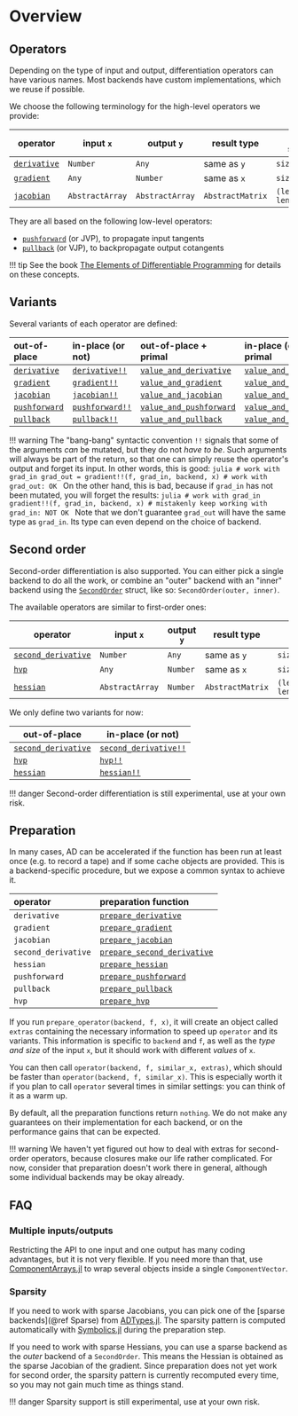 # Overview

## Operators

Depending on the type of input and output, differentiation operators can have various names.
Most backends have custom implementations, which we reuse if possible.

We choose the following terminology for the high-level operators we provide:

| operator             | input  `x`      | output   `y`    | result type      | result shape             |
| -------------------- | --------------- | --------------- | ---------------- | ------------------------ |
| [`derivative`](@ref) | `Number`        | `Any`           | same as `y`      | `size(y)`                |
| [`gradient`](@ref)   | `Any`           | `Number`        | same as `x`      | `size(x)`                |
| [`jacobian`](@ref)   | `AbstractArray` | `AbstractArray` | `AbstractMatrix` | `(length(y), length(x))` |

They are all based on the following low-level operators:

- [`pushforward`](@ref) (or JVP), to propagate input tangents
- [`pullback`](@ref) (or VJP), to backpropagate output cotangents

!!! tip
    See the book [The Elements of Differentiable Programming](https://arxiv.org/abs/2403.14606) for details on these concepts.

## Variants

Several variants of each operator are defined:

| out-of-place          | in-place (or not)       | out-of-place + primal           | in-place (or not) + primal        |
| :-------------------- | :---------------------- | :------------------------------ | :-------------------------------- |
| [`derivative`](@ref)  | [`derivative!!`](@ref)  | [`value_and_derivative`](@ref)  | [`value_and_derivative!!`](@ref)  |
| [`gradient`](@ref)    | [`gradient!!`](@ref)    | [`value_and_gradient`](@ref)    | [`value_and_gradient!!`](@ref)    |
| [`jacobian`](@ref)    | [`jacobian!!`](@ref)    | [`value_and_jacobian`](@ref)    | [`value_and_jacobian!!`](@ref)    |
| [`pushforward`](@ref) | [`pushforward!!`](@ref) | [`value_and_pushforward`](@ref) | [`value_and_pushforward!!`](@ref) |
| [`pullback`](@ref)    | [`pullback!!`](@ref)    | [`value_and_pullback`](@ref)    | [`value_and_pullback!!`](@ref)    |

!!! warning
    The "bang-bang" syntactic convention `!!` signals that some of the arguments _can_ be mutated, but they do not _have to be_.
    Such arguments will always be part of the return, so that one can simply reuse the operator's output and forget its input.
    In other words, this is good:
    ```julia
    # work with grad_in
    grad_out = gradient!!(f, grad_in, backend, x)
    # work with grad_out: OK
    ```
    On the other hand, this is bad, because if `grad_in` has not been mutated, you will forget the results:
    ```julia
    # work with grad_in
    gradient!!(f, grad_in, backend, x)
    # mistakenly keep working with grad_in: NOT OK
    ```
    Note that we don't guarantee `grad_out` will have the same type as `grad_in`.
    Its type can even depend on the choice of backend.

## Second order

Second-order differentiation is also supported.
You can either pick a single backend to do all the work, or combine an "outer" backend with an "inner" backend using the [`SecondOrder`](@ref) struct, like so: `SecondOrder(outer, inner)`.

The available operators are similar to first-order ones:

| operator                    | input  `x`      | output   `y` | result type      | result shape             |
| --------------------------- | --------------- | ------------ | ---------------- | ------------------------ |
| [`second_derivative`](@ref) | `Number`        | `Any`        | same as `y`      | `size(y)`                |
| [`hvp`](@ref)               | `Any`           | `Number`     | same as `x`      | `size(x)`                |
| [`hessian`](@ref)           | `AbstractArray` | `Number`     | `AbstractMatrix` | `(length(x), length(x))` |

We only define two variants for now:

| out-of-place                | in-place (or not)             |
| --------------------------- | ----------------------------- |
| [`second_derivative`](@ref) | [`second_derivative!!`](@ref) |
| [`hvp`](@ref)               | [`hvp!!`](@ref)               |
| [`hessian`](@ref)           | [`hessian!!`](@ref)           |

!!! danger
    Second-order differentiation is still experimental, use at your own risk.

## Preparation

In many cases, AD can be accelerated if the function has been run at least once (e.g. to record a tape) and if some cache objects are provided.
This is a backend-specific procedure, but we expose a common syntax to achieve it.

| operator            | preparation function                |
| :------------------ | :---------------------------------- |
| `derivative`        | [`prepare_derivative`](@ref)        |
| `gradient`          | [`prepare_gradient`](@ref)          |
| `jacobian`          | [`prepare_jacobian`](@ref)          |
| `second_derivative` | [`prepare_second_derivative`](@ref) |
| `hessian`           | [`prepare_hessian`](@ref)           |
| `pushforward`       | [`prepare_pushforward`](@ref)       |
| `pullback`          | [`prepare_pullback`](@ref)          |
| `hvp`               | [`prepare_hvp`](@ref)               |

If you run `prepare_operator(backend, f, x)`, it will create an object called `extras` containing the necessary information to speed up `operator` and its variants.
This information is specific to `backend` and `f`, as well as the _type and size_ of the input `x`, but it should work with different _values_ of `x`.

You can then call `operator(backend, f, similar_x, extras)`, which should be faster than `operator(backend, f, similar_x)`.
This is especially worth it if you plan to call `operator` several times in similar settings: you can think of it as a warm up.

By default, all the preparation functions return `nothing`.
We do not make any guarantees on their implementation for each backend, or on the performance gains that can be expected.

!!! warning
    We haven't yet figured out how to deal with extras for second-order operators, because closures make our life rather complicated.
    For now, consider that preparation doesn't work there in general, although some individual backends may be okay already.

## FAQ

### Multiple inputs/outputs

Restricting the API to one input and one output has many coding advantages, but it is not very flexible.
If you need more than that, use [ComponentArrays.jl](https://github.com/jonniedie/ComponentArrays.jl) to wrap several objects inside a single `ComponentVector`.

### Sparsity

If you need to work with sparse Jacobians, you can pick one of the [sparse backends](@ref Sparse) from [ADTypes.jl](https://github.com/SciML/ADTypes.jl).
The sparsity pattern is computed automatically with [Symbolics.jl](https://github.com/JuliaSymbolics/Symbolics.jl) during the preparation step.

If you need to work with sparse Hessians, you can use a sparse backend as the _outer_ backend of a `SecondOrder`.
This means the Hessian is obtained as the sparse Jacobian of the gradient.
Since preparation does not yet work for second order, the sparsity pattern is currently recomputed every time, so you may not gain much time as things stand.

!!! danger
    Sparsity support is still experimental, use at your own risk.
